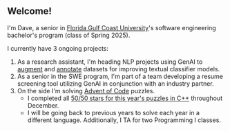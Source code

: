 ## Welcome!

I'm Dave, a senior in [Florida Gulf Coast University](https://www.fgcu.edu/)'s software engineering bachelor's program (class of Spring 2025).

I currently have 3 ongoing projects:
1. As a research assistant, I'm heading NLP projects using GenAI to [augment](https://github.com/DaveWestFGCU/Exploring-GenAI-Data-Augmentation) and [annotate](https://github.com/DaveWestFGCU/Exploring-GenAI-Data-Annotation) datasets for improving textual classifier models.
2. As a senior in the SWE program, I'm part of a team developing a resume screening tool utilizing GenAI in conjunction with an industry partner.
3. On the side I'm solving [Advent of Code](https://www.adventofcode.com/) puzzles.
   - I completed all [50/50 stars for this year's puzzles in C++](https://github.com/DaveWestFGCU/AdventOfCode_2024) throughout December.
   - I will be going back to previous years to solve each year in a different language.
Additionally, I TA for two Programming I classes.
<!--
**DaveWestFGCU/DaveWestFGCU** is a ✨ _special_ ✨ repository because its `README.md` (this file) appears on your GitHub profile.

Here are some ideas to get you started:

- 🔭 I’m currently working on ...
- 🌱 I’m currently learning ...
- 👯 I’m looking to collaborate on ...
- 🤔 I’m looking for help with ...
- 💬 Ask me about ...
- 📫 How to reach me: ...
- 😄 Pronouns: ...
- ⚡ Fun fact: ...
-->
